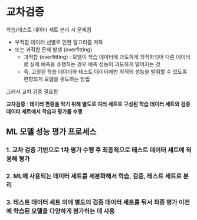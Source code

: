 # 교차검증

학습/테스트 데이터 세트 분리 시 문제점

* 부적합 데이터 선별로 인한 알고리즘 저하
* 또는 과적합 문제 발생 (overfitting)
  * 과적합 (overfitting) : 모델이 학습 데이터에 과도하게 최적화되어 다른 데이터로 실제 예측을 수행하는 경우 예측 성능이 과도하게 떨어지는 것 
  * 즉, 고정된 학습 데이터와 테스트 데이터에만 최적의 성능을 발휘할 수 있도록 편향되게 모델을 유도하는 방법

그래서 교차 검증 필요함

**교차검증** : **데이터 편중을 막기 위해 별도로 여러 세트로 구성된 학습 데이터 세트와 검증 데이터 세트에서 학습과 평가를 수행**



## ML 모델 성능 평가 프로세스

### 1. 교차 검증 기반으로 1차 평가 수행 후 최종적으로 테스트 데이터 세트에 적용해 평가

### 2. ML에 사용되는 데이터 세트를 세분화해서 학습, 검증, 테스트 세트로 분리

### 3. 테스트 데이터 세트 외에 별도의 검증 데이터 세트를 둬서 최종 평가 이전에 학습된 모델을 다양하게 평가하는 데 사용
